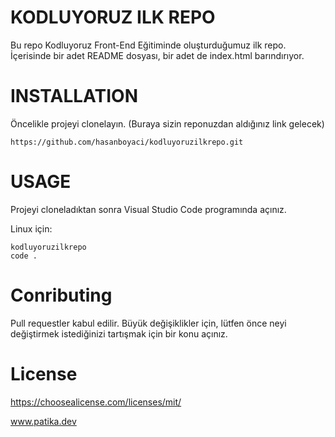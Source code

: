 # KODLUYORUZ ILK REPO
Bu repo Kodluyoruz Front-End Eğitiminde oluşturduğumuz ilk repo. İçerisinde bir adet README dosyası, bir adet de index.html barındırıyor.

# INSTALLATION
Öncelikle projeyi clonelayın. (Buraya sizin reponuzdan aldığınız link gelecek)

```
https://github.com/hasanboyaci/kodluyoruzilkrepo.git
```

# USAGE
Projeyi cloneladıktan sonra Visual Studio Code programında açınız.

Linux için:

```
kodluyoruzilkrepo
code .
```
# Conributing 
Pull requestler kabul edilir. Büyük değişiklikler için, lütfen önce neyi değiştirmek istediğinizi tartışmak için bir konu açınız.

# License
https://choosealicense.com/licenses/mit/

www.patika.dev 